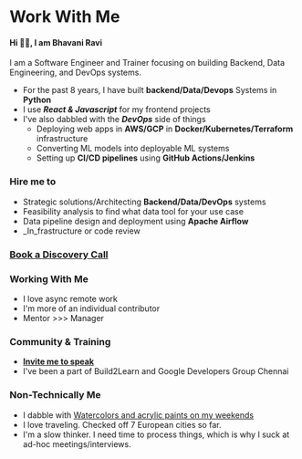 # Work With Me

#### Hi 👋🏻, I am Bhavani Ravi

I am a Software Engineer and Trainer focusing on building Backend, Data Engineering, and DevOps systems.

* For the past 8 years, I have built **backend/Data/Devops** Systems in **Python**
* I use _**React & Javascript**_ for my frontend projects
* I've also dabbled with the _**DevOps**_ side of things
  * Deploying web apps in **AWS/GCP** in **Docker/Kubernetes/Terraform** infrastructure
  * Converting ML models into deployable ML systems
  * Setting up **CI/CD pipelines** using **GitHub Actions/Jenkins**

### Hire me to

* Strategic solutions/Architecting **Backend/Data/DevOps** systems
* Feasibility analysis to find what data tool for your use case
* Data pipeline design and deployment using **Apache Airflow**
* _In_frastructure or code review                                             &#x20;

### [       Book a Discovery Call ](https://topmate.io/bhavaniravi/736455)

### Working With Me

* I love async remote work
* I'm more of an individual contributor
* Mentor >>> Manager

### Community & Training

* [**Invite me to speak**](https://topmate.io/bhavaniravi/686953/pay)
* I've been a part of Build2Learn and Google Developers Group Chennai

### Non-Technically Me

* I dabble with [Watercolors and acrylic paints on my weekends](https://instagram.com/art.oh.heart)
* I love traveling. Checked off 7 European cities so far.
* I'm a slow thinker. I need time to process things, which is why I suck at ad-hoc meetings/interviews.
